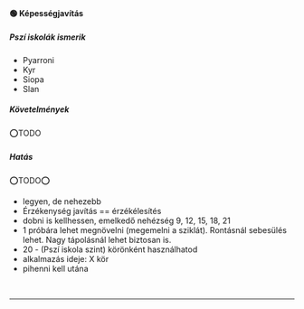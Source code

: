 #### 🟢 Képességjavítás

##### Pszí iskolák ismerik

- Pyarroni
- Kyr
- Siopa
- Slan

##### Követelmények

⭕TODO

##### Hatás

⭕TODO⭕
  - legyen, de nehezebb
  - Érzékenység javítás == érzékélesítés
  - dobni is kellhessen, emelkedő nehézség 9, 12, 15, 18, 21
  - 1 próbára lehet megnövelni (megemelni a sziklát). Rontásnál sebesülés lehet. Nagy tápolásnál lehet biztosan is.
  - 20 - (Pszí iskola szint) körönként használhatod
  - alkalmazás ideje: X kör
  - pihenni kell utána

<br />

---
